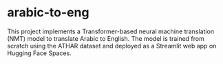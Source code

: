 # arabic-to-eng
This project implements a Transformer-based neural machine translation (NMT) model to translate Arabic to English. The model is trained from scratch using the ATHAR dataset and deployed as a Streamlit web app on Hugging Face Spaces.
